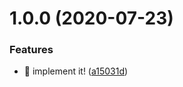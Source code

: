 # 1.0.0 (2020-07-23)


### Features

* 🎸 implement it! ([a15031d](https://github.com/suin/google-cloud-functions-sendgrid-inbound-parse/commit/a15031d41efaca56f1cad7a6f5565496a92f7d40))
